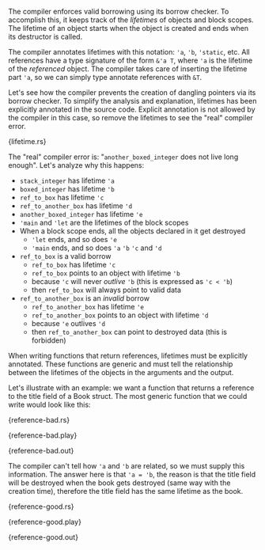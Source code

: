 The compiler enforces valid borrowing using its borrow checker. To accomplish
this, it keeps track of the *lifetimes* of objects and block scopes. The
lifetime of an object starts when the object is created and ends when its
destructor is called.

The compiler annotates lifetimes with this notation: `'a`, `'b`, `'static`,
etc. All references have a type signature of the form `&'a T`, where `'a` is
the lifetime of the *referenced* object. The compiler takes care of inserting
the lifetime part `'a`, so we can simply type annotate references with `&T`.

Let's see how the compiler prevents the creation of dangling pointers via its
borrow checker. To simplify the analysis and explanation, lifetimes has been
explicitly annotated in the source code. Explicit annotation is not allowed by
the compiler in this case, so remove the lifetimes to see the "real" compiler
error.

{lifetime.rs}

The "real" compiler error is: "`another_boxed_integer` does not live long
enough". Let's analyze why this happens:

* `stack_integer` has lifetime `'a`
* `boxed_integer` has lifetime `'b`
* `ref_to_box` has lifetime `'c`
* `ref_to_another_box` has lifetime `'d`
* `another_boxed_integer` has lifetime `'e`
* `'main` and `'let` are the lifetimes of the block scopes
* When a block scope ends, all the objects declared in it get destroyed
  * `'let` ends, and so does `'e`
  * `'main` ends, and so does `'a` `'b` `'c` and `'d`
* `ref_to_box` is a valid borrow
  * `ref_to_box` has lifetime `'c`
  * `ref_to_box` points to an object with lifetime `'b`
  * because `'c` will never *outlive* `'b` (this is expressed as `'c < 'b`)
  * then `ref_to_box` will always point to valid data
* `ref_to_another_box` is an *invalid* borrow
  * `ref_to_another_box` has lifetime `'e`
  * `ref_to_another_box` points to an object with lifetime `'d`
  * because `'e` outlives `'d`
  * then `ref_to_another_box` can point to destroyed data (this is forbidden)

When writing functions that return references, lifetimes must be explicitly
annotated. These functions are generic and must tell the relationship between
the lifetimes of the objects in the arguments and the output.

Let's illustrate with an example: we want a function that returns a reference
to the title field of a Book struct. The most generic function that we could
write would look like this:

{reference-bad.rs}

{reference-bad.play}

{reference-bad.out}

The compiler can't tell how `'a` and `'b` are related, so we must supply this
information. The answer here is that `'a = 'b`, the reason is that the title
field will be destroyed when the book gets destroyed (same way with the
creation time), therefore the title field has the same lifetime as the book.

{reference-good.rs}

{reference-good.play}

{reference-good.out}
